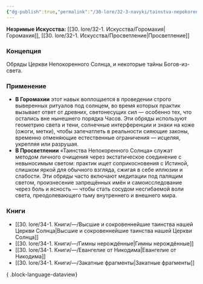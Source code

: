 ```yaml
---
{"dg-publish":true,"permalink":"/30-lore/32-3-navyki/tainstva-nepokorennogo-solncza/","tags":["незримое/навык"]}
---
```


**Незримые Искусства:** [[30. lore/32-1. Искусства/Горомахия\|Горомахия]], [[30. lore/32-1. Искусства/Просветление\|Просветление]]
### Концепция
Обряды Церкви Непокоренного Солнца, и некоторые тайны Богов-из-света.
### Применение
- **В Горомахии** этот навык воплощается в проведении строго выверенных ритуалов под солнцем, во время которых практик вызывает ответ от древних, светонесущих сил — особенно тех, что остались вне нынешнего порядка Часов. Эти обряды используют геометрию света и тени, солнечные интерференции и знаки на коже (ожоги, метки), чтобы запечатлеть в реальности сияющие законы, временно отменяющие естественные ограничения — исцеляя, укрепляя или разрушая.
- **В Просветлении** «Таинства Непокоренного Солнца» служат методом личного очищения через экстатическое соединение с невыносимым светом: практик ищет соприкосновения с Истиной, слишком яркой для обычного взгляда, сжигая в себе иллюзии и слабости. Эти обряды часто включают медитации под палящим светом, произнесение запрещённых имён и самоисследование через боль и ясность — чтобы стать сосудом несгибаемой воли света, преодолевающего тьму внутреннего и внешнего мира.
### Книги
- [[30. lore/34-1. Книги/—/Высшие и сокровеннейшие таинства нашей Церкви Солнца\|Высшие и сокровеннейшие таинства нашей Церкви Солнца]]
- [[30. lore/34-1. Книги/—/Гимны нерождённые\|Гимны нерождённые]]
- [[30. lore/34-1. Книги/—/Евангелие от Никодима\|Евангелие от Никодима]]
- [[30. lore/34-1. Книги/—/Закатные фрагменты\|Закатные фрагменты]]

{ .block-language-dataview}
